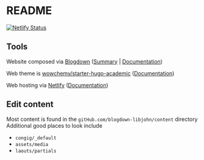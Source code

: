
<!-- README.md is generated from README.Rmd. Please edit that file -->

# README

<!-- badges: start -->

[![Netlify
Status](https://api.netlify.com/api/v1/badges/e278b076-1ffe-4e77-9d33-9cca90618dc0/deploy-status)](https://app.netlify.com/sites/libjohn/deploys)

<!-- badges: end -->

## Tools

Website composed via [Blogdown](https://pkgs.rstudio.com/blogdown/)
([Summary](https://www.rstudio.com/blog/blogdown-v1.0/) \|
[Documentation](https://pkgs.rstudio.com/blogdown/))

Web theme is
[wowchemy/starter-hugo-academic](https://github.com/wowchemy/starter-hugo-academic)
([Documentation](https://wowchemy.com/docs/getting-started/customization/))

Web hosting via [Netlify](https://www.netlify.com/)
([Documentation](https://bookdown.org/yihui/blogdown/netlify.html))

## Edit content

Most content is found in the `gitHub.com/blogdown-libjohn/content`
directory Additional good places to look include

-   `congig/_default`
-   `assets/media`
-   `laouts/partials`
